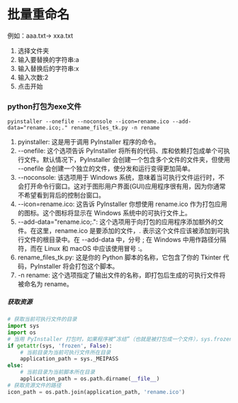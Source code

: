 # 批量重命名
例如：aaa.txt-> xxa.txt
1. 选择文件夹
2. 输入要替换的字符串:a
3. 输入替换后的字符串:x
4. 输入次数:2
5. 点击开始

### python打包为exe文件
```shell
pyinstaller --onefile --noconsole --icon=rename.ico --add-data="rename.ico;." rename_files_tk.py -n rename
```
1. pyinstaller: 这是用于调用 PyInstaller 程序的命令。 
2. --onefile: 这个选项告诉 PyInstaller 将所有的代码、库和依赖打包成单个可执行文件。默认情况下，PyInstaller 会创建一个包含多个文件的文件夹，但使用 --onefile 会创建一个独立的文件，使分发和运行变得更加简单。 
3. --noconsole: 该选项用于 Windows 系统，意味着当可执行文件运行时，不会打开命令行窗口。这对于图形用户界面(GUI)应用程序很有用，因为你通常不希望看到背后的控制台窗口。 
4. --icon=rename.ico: 这告诉 PyInstaller 你想使用 rename.ico 作为打包应用的图标。这个图标将显示在 Windows 系统中的可执行文件上。 
5. --add-data="rename.ico;.": 这个选项用于向打包的应用程序添加额外的文件。在这里，rename.ico 是要添加的文件，. 表示这个文件应该被添加到可执行文件的根目录中。在 --add-data 中，分号 ; 在 Windows 中用作路径分隔符，而在 Linux 和 macOS 中应该使用冒号 :。 
6. rename_files_tk.py: 这是你的 Python 脚本的名称，它包含了你的 Tkinter 代码，PyInstaller 将会打包这个脚本。 
7. -n rename: 这个选项指定了输出文件的名称，即打包后生成的可执行文件将被命名为 rename。
##### 获取资源
```python
# 获取当前可执行文件的目录
import sys
import os
# 当用 PyInstaller 打包时，如果程序被“冻结”（也就是被打包成一个文件），sys.frozen 的值为 True，否则为 False。
if getattr(sys, 'frozen', False):
    # 当前目录为当前可执行文件所在目录
    application_path = sys._MEIPASS
else:
    # 当前目录为当前脚本所在目录
    application_path = os.path.dirname(__file__)
# 获取资源文件的路径
icon_path = os.path.join(application_path, 'rename.ico')
```
